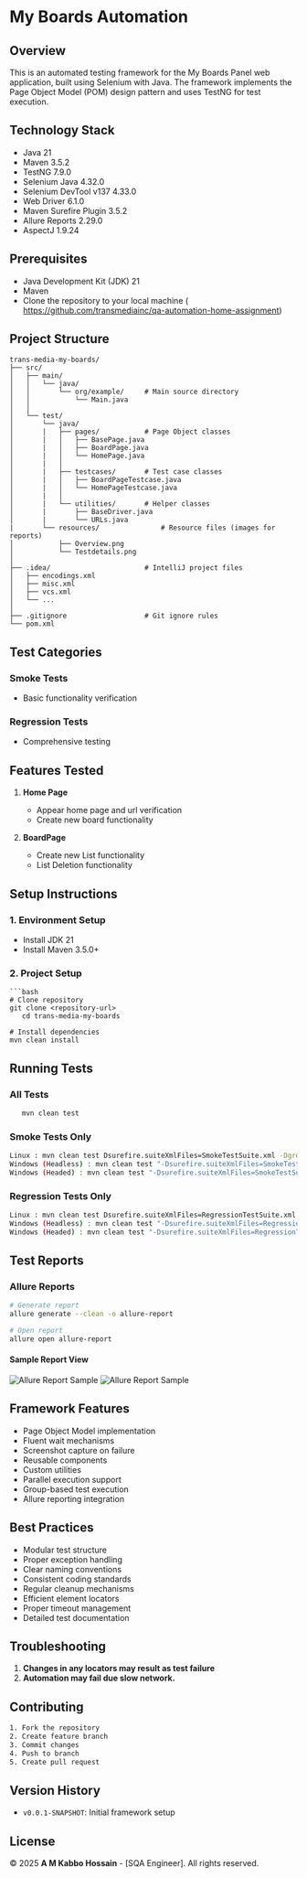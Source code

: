 
# My Boards Automation

## Overview
This is an automated testing framework for the My Boards Panel web application, built using Selenium with Java. The framework implements the Page Object Model (POM) design pattern and uses TestNG for test execution.

## Technology Stack
- Java 21
- Maven 3.5.2
- TestNG 7.9.0
- Selenium Java 4.32.0
- Selenium DevTool v137 4.33.0
- Web Driver 6.1.0
- Maven Surefire Plugin 3.5.2
- Allure Reports 2.29.0
- AspectJ 1.9.24

## Prerequisites
- Java Development Kit (JDK) 21
- Maven
- Clone the repository to your local machine  ( https://github.com/transmediainc/qa-automation-home-assignment)


## Project Structure
```
trans-media-my-boards/
├── src/
│   ├── main/
│   │   └── java/
│   │       └── org/example/     # Main source directory
│   │           └── Main.java
│   │
│   └── test/
│       └── java/
│       |   ├── pages/           # Page Object classes
│       |   │   ├── BasePage.java
│       |   │   ├── BoardPage.java
│       |   │   └── HomePage.java
│       |   │
│       |   ├── testcases/       # Test case classes
│       |   │   ├── BoardPageTestcase.java
│       |   │   └── HomePageTestcase.java
│       |   │
│       |   └── utilities/       # Helper classes
│       |       ├── BaseDriver.java
│       |       └── URLs.java
|       └── resources/               # Resource files (images for reports)
│           ├── Overview.png
│           └── Testdetails.png
│
├── .idea/                       # IntelliJ project files
│   ├── encodings.xml
│   ├── misc.xml
│   ├── vcs.xml
│   └── ...
│
├── .gitignore                   # Git ignore rules
└── pom.xml   

```

## Test Categories

### Smoke Tests
- Basic functionality verification


### Regression Tests
- Comprehensive testing


## Features Tested

1. **Home Page**
    - Appear home page and url verification
    - Create new board functionality

2. **BoardPage**
    - Create new List functionality
    - List Deletion functionality
   
## Setup Instructions

### 1. Environment Setup
- Install JDK 21
- Install Maven 3.5.0+
### 2. Project Setup
```
```bash
# Clone repository
git clone <repository-url>
   cd trans-media-my-boards

# Install dependencies
mvn clean install
```

## Running Tests

### All Tests

```bash
   mvn clean test
```

### Smoke Tests Only

```bash
Linux : mvn clean test Dsurefire.suiteXmlFiles=SmokeTestSuite.xml -Dgroups=smoke
Windows (Headless) : mvn clean test "-Dsurefire.suiteXmlFiles=SmokeTestSuite.xml" "-Dgroups=smoke" -Dbrowser=chrome -Dmode=headless
Windows (Headed) : mvn clean test "-Dsurefire.suiteXmlFiles=SmokeTestSuite.xml" "-Dgroups=smoke" -Dbrowser=chrome -Dmode=headed

```

### Regression Tests Only

```bash
Linux : mvn clean test Dsurefire.suiteXmlFiles=RegressionTestSuite.xml -Dgroups=regression
Windows (Headless) : mvn clean test "-Dsurefire.suiteXmlFiles=RegressionTestSuite.xml" "-Dgroups=regression" -Dbrowser=chrome -Dmode=headless
Windows (Headed) : mvn clean test "-Dsurefire.suiteXmlFiles=RegressionTestSuite.xml" "-Dgroups=regression" -Dbrowser=chrome -Dmode=headed

```

## Test Reports

### Allure Reports

```bash
# Generate report
allure generate --clean -o allure-report

# Open report
allure open allure-report
```

#### Sample Report View

![Allure Report Sample](src/test/resources/Overview.png)
![Allure Report Sample](src/test/resources/Testdetails.png)


## Framework Features
- Page Object Model implementation
- Fluent wait mechanisms
- Screenshot capture on failure
- Reusable components
- Custom utilities
- Parallel execution support
- Group-based test execution
- Allure reporting integration

## Best Practices
- Modular test structure
- Proper exception handling
- Clear naming conventions
- Consistent coding standards
- Regular cleanup mechanisms
- Efficient element locators
- Proper timeout management
- Detailed test documentation

## Troubleshooting

1. **Changes in any locators may result as test failure**
2. **Automation may fail due slow network.**


## Contributing

```bash
1. Fork the repository
2. Create feature branch
3. Commit changes
4. Push to branch
5. Create pull request
```

## Version History
- `v0.0.1-SNAPSHOT`: Initial framework setup

## License
© 2025 **A M Kabbo Hossain** - [SQA Engineer]. All rights reserved.
